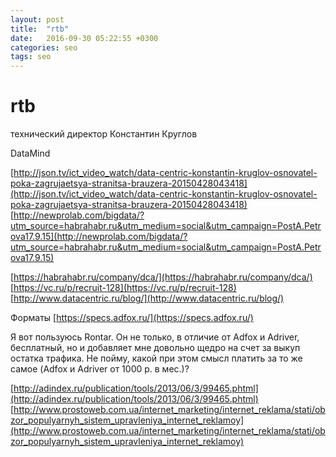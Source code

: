 ```yaml
---
layout: post
title:  "rtb"
date:   2016-09-30 05:22:55 +0300
categories: seo
tags: seo
---
```


# rtb
технический директор Константин Круглов

DataMind

[http://json.tv/ict_video_watch/data-centric-konstantin-kruglov-osnovatel-poka-zagrujaetsya-stranitsa-brauzera-20150428043418](http://json.tv/ict_video_watch/data-centric-konstantin-kruglov-osnovatel-poka-zagrujaetsya-stranitsa-brauzera-20150428043418)
[http://newprolab.com/bigdata/?utm_source=habrahabr.ru&utm_medium=social&utm_campaign=PostA.Petrova17.9.15](http://newprolab.com/bigdata/?utm_source=habrahabr.ru&utm_medium=social&utm_campaign=PostA.Petrova17.9.15)

[https://habrahabr.ru/company/dca/](https://habrahabr.ru/company/dca/)
[https://vc.ru/p/recruit-128](https://vc.ru/p/recruit-128)
[http://www.datacentric.ru/blog/](http://www.datacentric.ru/blog/)


Форматы
[https://specs.adfox.ru/](https://specs.adfox.ru/)


Я вот пользуюсь Rontar. Он не только, в отличие от Adfox и Adriver, бесплатный, но и добавляет мне довольно щедро на счет за выкуп остатка трафика.
Не пойму, какой при этом смысл платить за то же самое (Adfox и Adriver от 1000 р. в мес.)?

[http://adindex.ru/publication/tools/2013/06/3/99465.phtml](http://adindex.ru/publication/tools/2013/06/3/99465.phtml)
[http://www.prostoweb.com.ua/internet_marketing/internet_reklama/stati/obzor_populyarnyh_sistem_upravleniya_internet_reklamoy](http://www.prostoweb.com.ua/internet_marketing/internet_reklama/stati/obzor_populyarnyh_sistem_upravleniya_internet_reklamoy)
